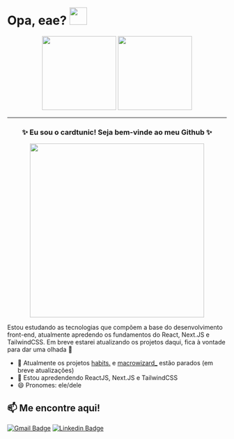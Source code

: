 # Opa, eae? <img width="40px" height="40px" src="https://raw.githubusercontent.com/kaueMarques/kaueMarques/master/hi.gif" />

<p align="center">
<img height="170em" src="https://github-readme-stats.vercel.app/api?username=cardtunic&count_private=true&show_icons=true&theme=default&bg_color=d00062&icon_color=ffffff&text_color=ffffff&ring_color=5c002a&hide_title=true&hide_border=true"/> <img height="170em" src="https://github-readme-stats.vercel.app/api/top-langs?username=cardtunic&count_private=true&show_icons=true&theme=default&bg_color=d00062&text_color=ffffff&hide_title=true&hide_border=true"/>
</p>

---

<h3 align="center">✨ Eu sou o cardtunic! Seja bem-vinde ao meu Github ✨</h3>

<p align="center">
<img align="center" width="400" src="https://skillicons.dev/icons?i=js,react,next,tailwind,laravel,html,css,figma,git,php"/></p>

Estou estudando as tecnologias que compõem a base do desenvolvimento front-end, atualmente apredendo os fundamentos do React, Next.JS e TailwindCSS. Em breve estarei atualizando os projetos daqui, fica à vontade para dar uma olhada 👀

- 🔭 Atualmente os projetos [habits.](https://github.com/cardtunic/habits) e [macrowizard_](https://github.com/cardtunic/macrowizard) estão parados (em breve atualizações)
- 🌱 Estou apredendendo ReactJS, Next.JS e TailwindCSS
- 😄 Pronomes: ele/dele

## 📫 Me encontre aqui!

[![Gmail Badge](https://img.shields.io/badge/-tuniccontato@gmail.com-c14438?style=for-the-badge&logo=Gmail&logoColor=white&link=mailto:tuniccontato@gmail.com)](mailto:tuniccontato@gmail.com)
[![Linkedin Badge](https://img.shields.io/badge/-KalebMendes-blue?style=for-the-badge&logo=Linkedin&logoColor=white&link=https://www.linkedin.com/in/kaleb-souza-mendes-a696991b0/)](https://www.linkedin.com/in/kaleb-souza-mendes-a696991b0/)
